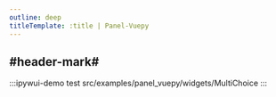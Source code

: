 ```yaml
---
outline: deep
titleTemplate: :title | Panel-Vuepy
---
```


## #header-mark#
:::ipywui-demo test
src/examples/panel_vuepy/widgets/MultiChoice
::: 